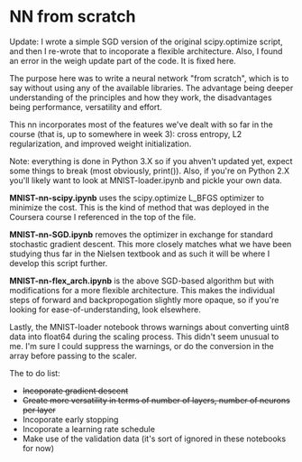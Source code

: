 # NN from scratch

Update: I wrote a simple SGD version of the original scipy.optimize script, and then I re-wrote that to incoporate a flexible architecture. Also, I found an error in the weigh update part of the code. It is fixed here.

The purpose here was to  write a neural network "from scratch", which is to say without using any of the available libraries. The advantage being deeper understanding of the principles and how they work, the disadvantages being performance, versatility and effort.

This nn incorporates most of the features we've dealt with so far in the course (that is, up to somewhere in week 3): cross entropy, L2 regularization, and improved weight initialization.

Note: everything is done in Python 3.X so if you ahven't updated yet, expect some things to break (most obviously, print()). Also, if you're on Python 2.X you'll likely want to look at MNIST-loader.ipynb and pickle your own data.

**MNIST-nn-scipy.ipynb** uses the scipy.optimize L_BFGS optimizer to minimize the cost. This is the kind of method that was deployed in the Coursera course I referenced in the top of the file.

**MNIST-nn-SGD.ipynb** removes the optimizer in exchange for standard stochastic gradient descent. This more closely matches what we have been studying thus far in the Nielsen textbook and as such it will be where I develop this script further.

**MNIST-nn-flex_arch.ipynb** is the above SGD-based algorithm but with modifications for a more flexible architecture. This makes the individual steps of forward and backpropogation slightly more opaque, so if you're looking for ease-of-understanding, look elsewhere.

Lastly, the MNIST-loader notebook throws warnings about converting uint8 data into float64 during the scaling process. This didn't seem unusual to me. I'm sure I could suppress the warnings, or do the conversion in the array before passing to the scaler.

The to do list:
- <del>Incoporate gradient descent</del>
- <del>Create more versatility in terms of number of layers, number of neurons per layer</del>
- Incoporate early stopping
- Incoporate a learning rate schedule
- Make use of the validation data (it's sort of ignored in these notebooks for now)
